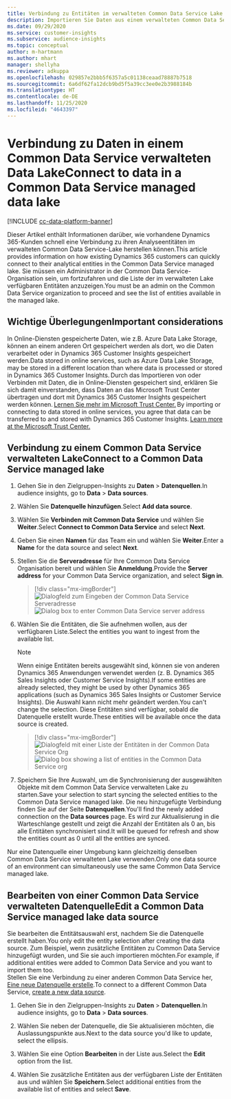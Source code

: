 ```yaml
---
title: Verbindung zu Entitäten im verwalteten Common Data Service Lake
description: Importieren Sie Daten aus einem verwalteten Common Data Service-Data Lake.
ms.date: 09/29/2020
ms.service: customer-insights
ms.subservice: audience-insights
ms.topic: conceptual
author: m-hartmann
ms.author: mhart
manager: shellyha
ms.reviewer: adkuppa
ms.openlocfilehash: 029857e2bbb5f6357a5c01138ceaad78887b7518
ms.sourcegitcommit: 6a6df62fa12dcb9bd5f5a39cc3ee0e2b3988184b
ms.translationtype: HT
ms.contentlocale: de-DE
ms.lasthandoff: 11/25/2020
ms.locfileid: "4643397"
---
```

# <a name="connect-to-data-in-a-common-data-service-managed-data-lake"></a><span data-ttu-id="a9b33-103">Verbindung zu Daten in einem Common Data Service verwalteten Data Lake</span><span class="sxs-lookup"><span data-stu-id="a9b33-103">Connect to data in a Common Data Service managed data lake</span></span>

[!INCLUDE [cc-data-platform-banner](../includes/cc-data-platform-banner.md)]

<span data-ttu-id="a9b33-104">Dieser Artikel enthält Informationen darüber, wie vorhandene Dynamics 365-Kunden schnell eine Verbindung zu ihren Analyseentitäten im verwalteten Common Data Service-Lake herstellen können.</span><span class="sxs-lookup"><span data-stu-id="a9b33-104">This article provides information on how existing Dynamics 365 customers can quickly connect to their analytical entities in the Common Data Service managed lake.</span></span> <span data-ttu-id="a9b33-105">Sie müssen ein Administrator in der Common Data Service-Organisation sein, um fortzufahren und die Liste der im verwalteten Lake verfügbaren Entitäten anzuzeigen.</span><span class="sxs-lookup"><span data-stu-id="a9b33-105">You must be an admin on the Common Data Service organization to proceed and see the list of entities available in the managed lake.</span></span>

## <a name="important-considerations"></a><span data-ttu-id="a9b33-106">Wichtige Überlegungen</span><span class="sxs-lookup"><span data-stu-id="a9b33-106">Important considerations</span></span>

<span data-ttu-id="a9b33-107">In Online-Diensten gespeicherte Daten, wie z.B. Azure Data Lake Storage, können an einem anderen Ort gespeichert werden als dort, wo die Daten verarbeitet oder in Dynamics 365 Customer Insights gespeichert werden.</span><span class="sxs-lookup"><span data-stu-id="a9b33-107">Data stored in online services, such as Azure Data Lake Storage, may be stored in a different location than where data is processed or stored in Dynamics 365 Customer Insights.</span></span><span data-ttu-id="a9b33-108"> Durch das Importieren von oder Verbinden mit Daten, die in Online-Diensten gespeichert sind, erklären Sie sich damit einverstanden, dass Daten an das Microsoft Trust Center übertragen und dort mit Dynamics 365 Customer Insights gespeichert werden können. [Lernen Sie mehr im Microsoft Trust Center.](https://www.microsoft.com/trust-center)</span><span class="sxs-lookup"><span data-stu-id="a9b33-108"> By importing or connecting to data stored in online services, you agree that data can be transferred to and stored with Dynamics 365 Customer Insights. [Learn more at the Microsoft Trust Center.](https://www.microsoft.com/trust-center)</span></span>

## <a name="connect-to-a-common-data-service-managed-lake"></a><span data-ttu-id="a9b33-109">Verbindung zu einem Common Data Service verwalteten Lake</span><span class="sxs-lookup"><span data-stu-id="a9b33-109">Connect to a Common Data Service managed lake</span></span>

1. <span data-ttu-id="a9b33-110">Gehen Sie in den Zielgruppen-Insights zu **Daten** > **Datenquellen**.</span><span class="sxs-lookup"><span data-stu-id="a9b33-110">In audience insights, go to **Data** > **Data sources**.</span></span>

2. <span data-ttu-id="a9b33-111">Wählen Sie **Datenquelle hinzufügen**.</span><span class="sxs-lookup"><span data-stu-id="a9b33-111">Select **Add data source**.</span></span>

3. <span data-ttu-id="a9b33-112">Wählen Sie **Verbinden mit Common Data Service** und wählen Sie **Weiter**.</span><span class="sxs-lookup"><span data-stu-id="a9b33-112">Select **Connect to Common Data Service** and select **Next**.</span></span>

4. <span data-ttu-id="a9b33-113">Geben Sie einen **Namen** für das Team ein und wählen Sie **Weiter**.</span><span class="sxs-lookup"><span data-stu-id="a9b33-113">Enter a **Name** for the data source and select **Next**.</span></span>

5. <span data-ttu-id="a9b33-114">Stellen Sie die **Serveradresse** für Ihre Common Data Service Organisation bereit und wählen Sie **Anmeldung**.</span><span class="sxs-lookup"><span data-stu-id="a9b33-114">Provide the **Server address** for your Common Data Service organization, and select **Sign in**.</span></span>

   > [!div class="mx-imgBorder"]
   > <span data-ttu-id="a9b33-115">![Dialogfeld zum Eingeben der Common Data Service Serveradresse](media/enter-CDS-org-details.png)</span><span class="sxs-lookup"><span data-stu-id="a9b33-115">![Dialog box to enter Common Data Service server address](media/enter-CDS-org-details.png)</span></span>

6. <span data-ttu-id="a9b33-116">Wählen Sie die Entitäten, die Sie aufnehmen wollen, aus der verfügbaren Liste.</span><span class="sxs-lookup"><span data-stu-id="a9b33-116">Select the entities you want to ingest from the available list.</span></span>    

   > [!NOTE]
   > <span data-ttu-id="a9b33-117">Wenn einige Entitäten bereits ausgewählt sind, können sie von anderen Dynamics 365 Anwendungen verwendet werden (z. B. Dynamics 365 Sales Insights oder Customer Service Insights).</span><span class="sxs-lookup"><span data-stu-id="a9b33-117">If some entities are already selected, they might be used by other Dynamics 365 applications (such as Dynamics 365 Sales Insights or Customer Service Insights).</span></span> <span data-ttu-id="a9b33-118">Die Auswahl kann nicht mehr geändert werden.</span><span class="sxs-lookup"><span data-stu-id="a9b33-118">You can't change the selection.</span></span> <span data-ttu-id="a9b33-119">Diese Entitäten sind verfügbar, sobald die Datenquelle erstellt wurde.</span><span class="sxs-lookup"><span data-stu-id="a9b33-119">These entities will be available once the data source is created.</span></span>

   > [!div class="mx-imgBorder"]
   > <span data-ttu-id="a9b33-120">![Dialogfeld mit einer Liste der Entitäten in der Common Data Service Org](media/select-analytical-entities.png)</span><span class="sxs-lookup"><span data-stu-id="a9b33-120">![Dialog box showing a list of entities in the Common Data Service org](media/select-analytical-entities.png)</span></span>

7. <span data-ttu-id="a9b33-121">Speichern Sie Ihre Auswahl, um die Synchronisierung der ausgewählten Objekte mit dem Common Data Service verwalteten Lake zu starten.</span><span class="sxs-lookup"><span data-stu-id="a9b33-121">Save your selection to start syncing the selected entities to the Common Data Service managed lake.</span></span> <span data-ttu-id="a9b33-122">Die neu hinzugefügte Verbindung finden Sie auf der Seite **Datenquellen**.</span><span class="sxs-lookup"><span data-stu-id="a9b33-122">You'll find the newly added connection on the **Data sources** page.</span></span> <span data-ttu-id="a9b33-123">Es wird zur Aktualisierung in die Warteschlange gestellt und zeigt die Anzahl der Entitäten als 0 an, bis alle Entitäten synchronisiert sind.</span><span class="sxs-lookup"><span data-stu-id="a9b33-123">It will be queued for refresh and show the entities count as 0 until all the entities are synced.</span></span>

<span data-ttu-id="a9b33-124">Nur eine Datenquelle einer Umgebung kann gleichzeitig denselben Common Data Service verwalteten Lake verwenden.</span><span class="sxs-lookup"><span data-stu-id="a9b33-124">Only one data source of an environment can simultaneously use the same Common Data Service managed lake.</span></span>

## <a name="edit-a-common-data-service-managed-lake-data-source"></a><span data-ttu-id="a9b33-125">Bearbeiten von einer Common Data Service verwalteten Datenquelle</span><span class="sxs-lookup"><span data-stu-id="a9b33-125">Edit a Common Data Service managed lake data source</span></span>

<span data-ttu-id="a9b33-126">Sie bearbeiten die Entitätsauswahl erst, nachdem Sie die Datenquelle erstellt haben.</span><span class="sxs-lookup"><span data-stu-id="a9b33-126">You only edit the entity selection after creating the data source.</span></span> <span data-ttu-id="a9b33-127">Zum Beispiel, wenn zusätzliche Entitäten zu Common Data Service hinzugefügt wurden, und Sie sie auch importieren möchten.</span><span class="sxs-lookup"><span data-stu-id="a9b33-127">For example, if additional entities were added to Common Data Service and you want to import them too.</span></span>    
<span data-ttu-id="a9b33-128">Stellen Sie eine Verbindung zu einer anderen Common Data Service her, [Eine neue Datenquelle erstelle](#connect-to-a-common-data-service-managed-lake).</span><span class="sxs-lookup"><span data-stu-id="a9b33-128">To connect to a different Common Data Service, [create a new data source](#connect-to-a-common-data-service-managed-lake).</span></span>

1. <span data-ttu-id="a9b33-129">Gehen Sie in den Zielgruppen-Insights zu **Daten** > **Datenquellen**.</span><span class="sxs-lookup"><span data-stu-id="a9b33-129">In audience insights, go to **Data** > **Data sources**.</span></span>

2. <span data-ttu-id="a9b33-130">Wählen Sie neben der Datenquelle, die Sie aktualisieren möchten, die Auslassungspunkte aus.</span><span class="sxs-lookup"><span data-stu-id="a9b33-130">Next to the data source you'd like to update, select the ellipsis.</span></span>

3. <span data-ttu-id="a9b33-131">Wählen Sie eine Option **Bearbeiten** in der Liste aus.</span><span class="sxs-lookup"><span data-stu-id="a9b33-131">Select the **Edit** option from the list.</span></span>

4. <span data-ttu-id="a9b33-132">Wählen Sie zusätzliche Entitäten aus der verfügbaren Liste der Entitäten aus und wählen Sie **Speichern**.</span><span class="sxs-lookup"><span data-stu-id="a9b33-132">Select additional entities from the available list of entities and select **Save**.</span></span>
